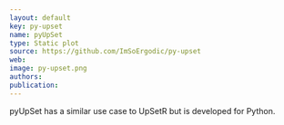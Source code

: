 ```yaml
---
layout: default
key: py-upset
name: pyUpSet
type: Static plot
source: https://github.com/ImSoErgodic/py-upset
web: 
image: py-upset.png
authors: 
publication: 
---
```


pyUpSet has a similar use case to UpSetR but is developed for Python.